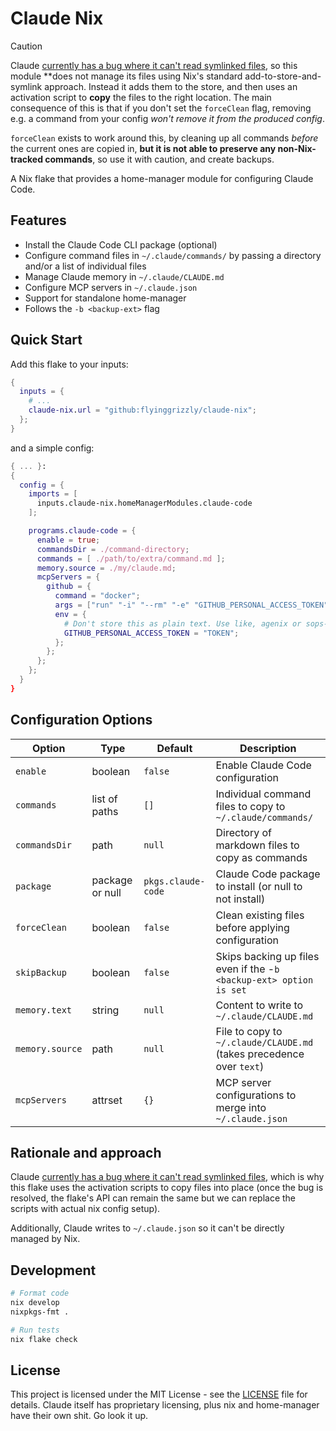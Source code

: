 # Claude Nix

>[!CAUTION]
> Claude [currently has a bug where it can't read symlinked files](https://github.com/anthropics/claude-code/issues/764),
> so this module **does not manage its files using Nix's standard add-to-store-and-symlink approach. Instead it adds
> them to the store, and then uses an activation script to **copy** the files to the right location. The main
> consequence of this is that if you don't set the `forceClean` flag, removing e.g. a command from your config *won't
> remove it from the produced config*.
>
> `forceClean` exists to work around this, by cleaning up all commands *before* the current ones are copied in, **but it
> is not able to preserve any non-Nix-tracked commands**, so use it with caution, and create backups.

A Nix flake that provides a home-manager module for configuring Claude Code.

## Features

- Install the Claude Code CLI package (optional)
- Configure command files in `~/.claude/commands/` by passing a directory and/or a list of individual files
- Manage Claude memory in `~/.claude/CLAUDE.md`
- Configure MCP servers in `~/.claude.json`
- Support for standalone home-manager
- Follows the `-b <backup-ext>` flag

## Quick Start

Add this flake to your inputs:

```nix
{
  inputs = {
    # ...
    claude-nix.url = "github:flyinggrizzly/claude-nix";
  };
}
```

and a simple config:

```nix
{ ... }:
{
  config = {
    imports = [
      inputs.claude-nix.homeManagerModules.claude-code
    ];

    programs.claude-code = {
      enable = true;
      commandsDir = ./command-directory;
      commands = [ ./path/to/extra/command.md ];
      memory.source = ./my/claude.md;
      mcpServers = {
        github = {
          command = "docker";
          args = ["run" "-i" "--rm" "-e" "GITHUB_PERSONAL_ACCESS_TOKEN" "ghcr.io/github/github-mcp-server"];
          env = {
            # Don't store this as plain text. Use like, agenix or sops-nix or sumthing
            GITHUB_PERSONAL_ACCESS_TOKEN = "TOKEN";
          };
        };
      };
    };
  }
}
```

## Configuration Options

| Option | Type | Default | Description |
|--------|------|---------|-------------|
| `enable` | boolean | `false` | Enable Claude Code configuration |
| `commands` | list of paths | `[]` | Individual command files to copy to `~/.claude/commands/` |
| `commandsDir` | path | `null` | Directory of markdown files to copy as commands |
| `package` | package or null | `pkgs.claude-code` | Claude Code package to install (or null to not install) |
| `forceClean` | boolean | `false` | Clean existing files before applying configuration |
| `skipBackup` | boolean | `false` | Skips backing up files even if the -`b <backup-ext> option is set` |
| `memory.text` | string | `null` | Content to write to `~/.claude/CLAUDE.md` |
| `memory.source` | path | `null` | File to copy to `~/.claude/CLAUDE.md` (takes precedence over `text`) |
| `mcpServers` | attrset | `{}` | MCP server configurations to merge into `~/.claude.json` |


## Rationale and approach

Claude [currently has a bug where it can't read symlinked files](https://github.com/anthropics/claude-code/issues/764),
which is why this flake uses the activation scripts to copy files into place (once the bug is resolved, the flake's API
can remain the same but we can replace the scripts with actual nix config setup).

Additionally, Claude writes to `~/.claude.json` so it can't be directly managed by Nix.

## Development

```bash
# Format code
nix develop
nixpkgs-fmt .

# Run tests
nix flake check
```

## License

This project is licensed under the MIT License - see the [LICENSE](LICENSE) file for details. Claude itself has
proprietary licensing, plus nix and home-manager have their own shit. Go look it up.
